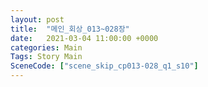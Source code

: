 ```yaml
---
layout: post
title:  "메인_회상_013~028장"
date:   2021-03-04 11:00:00 +0000
categories: Main
Tags: Story Main
SceneCode: ["scene_skip_cp013-028_q1_s10"]
---
```

